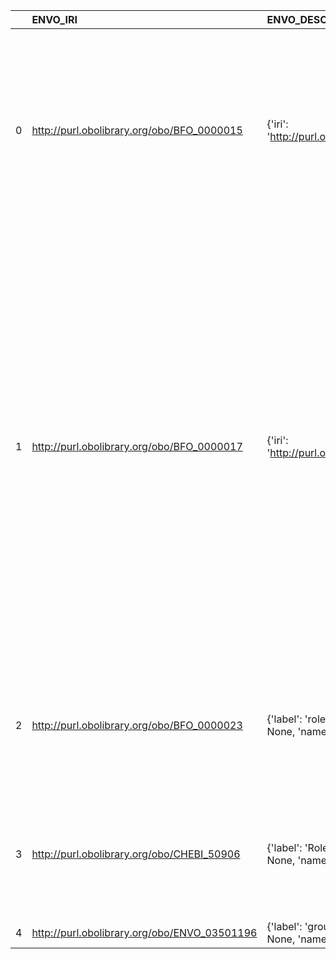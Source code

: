 |    | ENVO_IRI                                     | ENVO_DESC                                                                        | metadata4ing_IRI                           | metadata4ing_DESC                                         | metadata4ing_DEF                                                                                                                                                                                                                                                                                                                                                                                                                                                                                                                                                              |
|---:|:---------------------------------------------|:---------------------------------------------------------------------------------|:-------------------------------------------|:----------------------------------------------------------|:------------------------------------------------------------------------------------------------------------------------------------------------------------------------------------------------------------------------------------------------------------------------------------------------------------------------------------------------------------------------------------------------------------------------------------------------------------------------------------------------------------------------------------------------------------------------------|
|  0 | http://purl.obolibrary.org/obo/BFO_0000015   | {'iri': 'http://purl.obolibrary.org/obo/BFO_0000015'}                            | http://purl.obolibrary.org/obo/BFO_0000015 | {'iri': 'http://purl.obolibrary.org/obo/BFO_0000015'}     | ['p is a process if p is an occurrent that has temporal proper parts and for some time t, p specifically depends on some material entity at t. [BFO]', locstr("Process, i.e., a physical entity with a temporal evolution that 'has a meaning for the ontologist'", 'en')]                                                                                                                                                                                                                                                                                                    |
|  1 | http://purl.obolibrary.org/obo/BFO_0000017   | {'iri': 'http://purl.obolibrary.org/obo/BFO_0000017'}                            | http://purl.obolibrary.org/obo/BFO_0000017 | {'iri': 'http://purl.obolibrary.org/obo/BFO_0000017'}     | ['To say that b is a realizable entity is to say that b is a specifically dependent continuant that inheres in some independent continuant which is not a spatial region and is of a type instances of which are realized in processes of a correlated type.´[BFO]', 'To say that b is a realizable entity is to say that b is a specifically dependent continuant that inheres in some independent continuant which is not a spatial region and is of a type instances of which are realized in processes of a correlated type. (axiom label in BFO2 Reference: [058-002])'] |
|  2 | http://purl.obolibrary.org/obo/BFO_0000023   | {'label': 'role', 'prefLabel': 'role', 'altLabel': None, 'name': 'BFO_0000023'}  | http://www.w3.org/ns/prov#Role             | {'prefLabel': 'role', 'name': 'role'}                     | [locstr('A role is the function of an entity or agent with respect to an activity, in the context of a usage, generation, invalidation, association, start, and end.', 'en')]                                                                                                                                                                                                                                                                                                                                                                                                 |
|  3 | http://purl.obolibrary.org/obo/CHEBI_50906   | {'label': 'Role', 'prefLabel': None, 'altLabel': None, 'name': 'CHEBI_50906'}    | http://www.w3.org/ns/prov#Role             | {'prefLabel': 'Role', 'name': 'Role'}                     | [locstr('A role is the function of an entity or agent with respect to an activity, in the context of a usage, generation, invalidation, association, start, and end.', 'en')]                                                                                                                                                                                                                                                                                                                                                                                                 |
|  4 | http://purl.obolibrary.org/obo/ENVO_03501196 | {'label': 'group', 'prefLabel': None, 'altLabel': None, 'name': 'ENVO_03501196'} | http://xmlns.com/foaf/0.1/Group            | {'label': 'group', 'prefLabel': 'group', 'name': 'group'} | []                                                                                                                                                                                                                                                                                                                                                                                                                                                                                                                                                                            |
